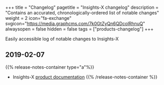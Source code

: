 +++
title = "Changelog"
pagetitle = "Insights-X changelog"
description = "Contains an accurated, chronologically-ordered list of notable changes"
weight = 2
icon="fa-exchange"
svgicon="https://media.graphcms.com/7k0GtZyQn6QDcolRhnuQ"
alwaysopen = false
hidden = false
tags = ["products-changelog"]
+++

Easily accessible log of notable changes to Insights-X

## 2019-02-07

{{% release-notes-container type="a"%}}
- Insights-X [product documentation](https://docs.travelgatex.com/insights-x/)
{{% /release-notes-container %}}